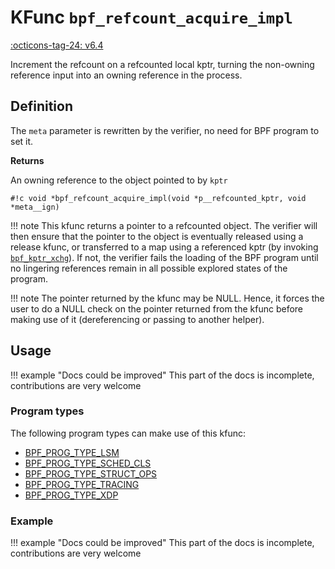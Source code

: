 # KFunc `bpf_refcount_acquire_impl`

<!-- [FEATURE_TAG](bpf_refcount_acquire_impl) -->
[:octicons-tag-24: v6.4](https://github.com/torvalds/linux/commit/7c50b1cb76aca4540aa917db5f2a302acddcadff)
<!-- [/FEATURE_TAG] -->

Increment the refcount on a refcounted local kptr, turning the non-owning reference input into an owning reference in the process.

## Definition

The `meta` parameter is rewritten by the verifier, no need for BPF program to set it.

**Returns**

An owning reference to the object pointed to by `kptr`

<!-- [KFUNC_DEF] -->
`#!c void *bpf_refcount_acquire_impl(void *p__refcounted_kptr, void *meta__ign)`

!!! note
	This kfunc returns a pointer to a refcounted object. The verifier will then ensure that the pointer to the object 
	is eventually released using a release kfunc, or transferred to a map using a referenced kptr 
	(by invoking [`bpf_kptr_xchg`](../../helper-function/bpf_kptr_xchg.md)). If not, the verifier fails the 
	loading of the BPF program until no lingering references remain in all possible explored states of the program.

!!! note
	The pointer returned by the kfunc may be NULL. Hence, it forces the user to do a NULL check on the pointer returned 
	from the kfunc before making use of it (dereferencing or passing to another helper).
<!-- [/KFUNC_DEF] -->

## Usage

!!! example "Docs could be improved"
    This part of the docs is incomplete, contributions are very welcome

### Program types

The following program types can make use of this kfunc:

<!-- [KFUNC_PROG_REF] -->
- [BPF_PROG_TYPE_LSM](../../program-types/BPF_PROG_TYPE_LSM.md)
- [BPF_PROG_TYPE_SCHED_CLS](../../program-types/BPF_PROG_TYPE_SCHED_CLS.md)
- [BPF_PROG_TYPE_STRUCT_OPS](../../program-types/BPF_PROG_TYPE_STRUCT_OPS.md)
- [BPF_PROG_TYPE_TRACING](../../program-types/BPF_PROG_TYPE_TRACING.md)
- [BPF_PROG_TYPE_XDP](../../program-types/BPF_PROG_TYPE_XDP.md)
<!-- [/KFUNC_PROG_REF] -->

### Example

!!! example "Docs could be improved"
    This part of the docs is incomplete, contributions are very welcome

